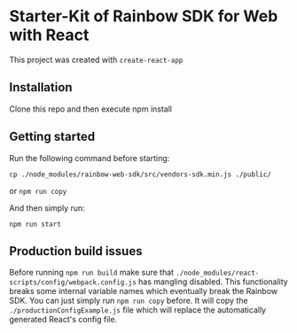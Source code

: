 # Starter-Kit of Rainbow SDK for Web with React 

This project was created with `create-react-app`

## Installation

Clone this repo and then execute npm install

## Getting started

Run the following command before starting:

`cp ./node_modules/rainbow-web-sdk/src/vendors-sdk.min.js ./public/`

or `npm run copy`

And then simply run:

`npm run start`

## Production build issues

Before running `npm run build` make sure that `./node_modules/react-scripts/config/webpack.config.js` has mangling disabled. This functionality breaks some internal variable names which eventually break the Rainbow SDK. 
You can just simply run `npm run copy` before. It will copy the `./productionConfigExample.js` file which will replace the automatically generated React's config file.
